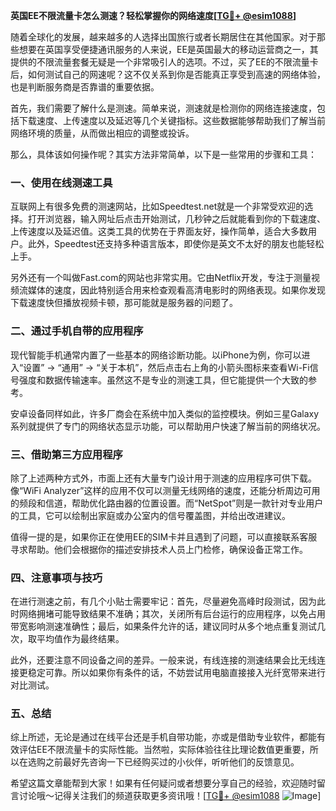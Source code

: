 **英国EE不限流量卡怎么测速？轻松掌握你的网络速度[[TG💪+ @esim1088](https://t.me/s/esim1088)]**

随着全球化的发展，越来越多的人选择出国旅行或者长期居住在其他国家。对于那些想要在英国享受便捷通讯服务的人来说，EE是英国最大的移动运营商之一，其提供的不限流量套餐无疑是一个非常吸引人的选项。不过，买了EE的不限流量卡后，如何测试自己的网速呢？这不仅关系到你是否能真正享受到高速的网络体验，也是判断服务商是否靠谱的重要依据。

首先，我们需要了解什么是测速。简单来说，测速就是检测你的网络连接速度，包括下载速度、上传速度以及延迟等几个关键指标。这些数据能够帮助我们了解当前网络环境的质量，从而做出相应的调整或投诉。

那么，具体该如何操作呢？其实方法非常简单，以下是一些常用的步骤和工具：

### **一、使用在线测速工具**

互联网上有很多免费的测速网站，比如Speedtest.net就是一个非常受欢迎的选择。打开浏览器，输入网址后点击开始测试，几秒钟之后就能看到你的下载速度、上传速度以及延迟值。这类工具的优势在于界面友好，操作简单，适合大多数用户。此外，Speedtest还支持多种语言版本，即使你是英文不太好的朋友也能轻松上手。

另外还有一个叫做Fast.com的网站也非常实用。它由Netflix开发，专注于测量视频流媒体的速度，因此特别适合用来检查观看高清电影时的网络表现。如果你发现下载速度快但播放视频卡顿，那可能就是服务器的问题了。

### **二、通过手机自带的应用程序**

现代智能手机通常内置了一些基本的网络诊断功能。以iPhone为例，你可以进入“设置” -> “通用” -> “关于本机”，然后点击右上角的小箭头图标来查看Wi-Fi信号强度和数据传输速率。虽然这不是专业的测速工具，但它能提供一个大致的参考。

安卓设备同样如此，许多厂商会在系统中加入类似的监控模块。例如三星Galaxy系列就提供了专门的网络状态显示功能，可以帮助用户快速了解当前的网络状况。

### **三、借助第三方应用程序**

除了上述两种方式外，市面上还有大量专门设计用于测速的应用程序可供下载。像“WiFi Analyzer”这样的应用不仅可以测量无线网络的速度，还能分析周边可用的频段和信道，帮助优化路由器的位置设置。而“NetSpot”则是一款针对专业用户的工具，它可以绘制出家庭或办公室内的信号覆盖图，并给出改进建议。

值得一提的是，如果你正在使用EE的SIM卡并且遇到了问题，可以直接联系客服寻求帮助。他们会根据你的描述安排技术人员上门检修，确保设备正常工作。

### **四、注意事项与技巧**

在进行测速之前，有几个小贴士需要牢记：首先，尽量避免高峰时段测试，因为此时网络拥堵可能导致结果不准确；其次，关闭所有后台运行的应用程序，以免占用带宽影响测速准确性；最后，如果条件允许的话，建议同时从多个地点重复测试几次，取平均值作为最终结果。

此外，还要注意不同设备之间的差异。一般来说，有线连接的测速结果会比无线连接更稳定可靠。所以如果你有条件的话，不妨尝试用电脑直接接入光纤宽带来进行对比测试。

### **五、总结**

综上所述，无论是通过在线平台还是手机自带功能，亦或是借助专业软件，都能有效评估EE不限流量卡的实际性能。当然啦，实际体验往往比理论数值更重要，所以在选购之前最好先咨询一下已经购买过的小伙伴，听听他们的反馈意见。

希望这篇文章能帮到大家！如果有任何疑问或者想要分享自己的经验，欢迎随时留言讨论哦～记得关注我们的频道获取更多资讯哦！[[TG💪+ @esim1088](https://t.me/s/esim1088) ![Image](https://i.postimg.cc/4NQfJmqS/Snipaste-2025-05-13-00-14-12.png)]